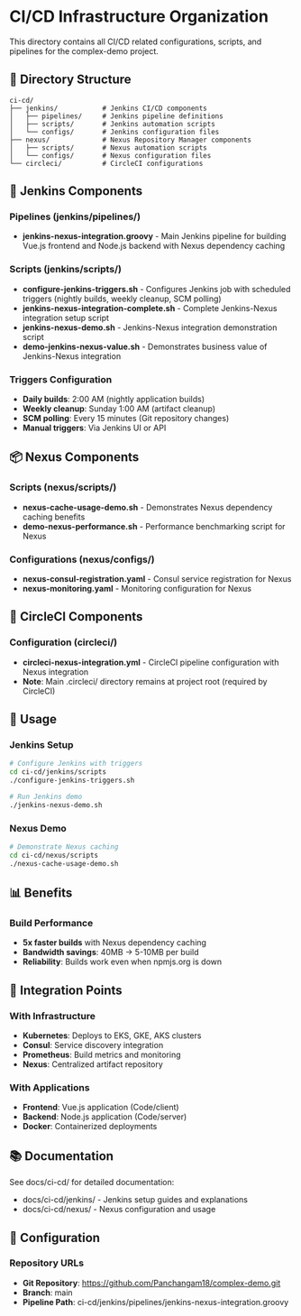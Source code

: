 # CI/CD Infrastructure Organization

This directory contains all CI/CD related configurations, scripts, and pipelines for the complex-demo project.

## 📁 Directory Structure

```
ci-cd/
├── jenkins/           # Jenkins CI/CD components
│   ├── pipelines/     # Jenkins pipeline definitions
│   ├── scripts/       # Jenkins automation scripts
│   └── configs/       # Jenkins configuration files
├── nexus/             # Nexus Repository Manager components
│   ├── scripts/       # Nexus automation scripts
│   └── configs/       # Nexus configuration files
└── circleci/          # CircleCI configurations
```

## 🔧 Jenkins Components

### Pipelines (jenkins/pipelines/)
- **jenkins-nexus-integration.groovy** - Main Jenkins pipeline for building Vue.js frontend and Node.js backend with Nexus dependency caching

### Scripts (jenkins/scripts/)
- **configure-jenkins-triggers.sh** - Configures Jenkins job with scheduled triggers (nightly builds, weekly cleanup, SCM polling)
- **jenkins-nexus-integration-complete.sh** - Complete Jenkins-Nexus integration setup script
- **jenkins-nexus-demo.sh** - Jenkins-Nexus integration demonstration script
- **demo-jenkins-nexus-value.sh** - Demonstrates business value of Jenkins-Nexus integration

### Triggers Configuration
- **Daily builds**: 2:00 AM (nightly application builds)
- **Weekly cleanup**: Sunday 1:00 AM (artifact cleanup)  
- **SCM polling**: Every 15 minutes (Git repository changes)
- **Manual triggers**: Via Jenkins UI or API

## 📦 Nexus Components

### Scripts (nexus/scripts/)
- **nexus-cache-usage-demo.sh** - Demonstrates Nexus dependency caching benefits
- **demo-nexus-performance.sh** - Performance benchmarking script for Nexus

### Configurations (nexus/configs/)
- **nexus-consul-registration.yaml** - Consul service registration for Nexus
- **nexus-monitoring.yaml** - Monitoring configuration for Nexus

## 🔄 CircleCI Components

### Configuration (circleci/)
- **circleci-nexus-integration.yml** - CircleCI pipeline configuration with Nexus integration
- **Note**: Main .circleci/ directory remains at project root (required by CircleCI)

## 🚀 Usage

### Jenkins Setup
```bash
# Configure Jenkins with triggers
cd ci-cd/jenkins/scripts
./configure-jenkins-triggers.sh

# Run Jenkins demo
./jenkins-nexus-demo.sh
```

### Nexus Demo
```bash
# Demonstrate Nexus caching
cd ci-cd/nexus/scripts
./nexus-cache-usage-demo.sh
```

## 📊 Benefits

### Build Performance
- **5x faster builds** with Nexus dependency caching
- **Bandwidth savings**: 40MB → 5-10MB per build
- **Reliability**: Builds work even when npmjs.org is down

## 🔗 Integration Points

### With Infrastructure
- **Kubernetes**: Deploys to EKS, GKE, AKS clusters
- **Consul**: Service discovery integration
- **Prometheus**: Build metrics and monitoring
- **Nexus**: Centralized artifact repository

### With Applications
- **Frontend**: Vue.js application (Code/client)
- **Backend**: Node.js application (Code/server)
- **Docker**: Containerized deployments

## 📚 Documentation

See docs/ci-cd/ for detailed documentation:
- docs/ci-cd/jenkins/ - Jenkins setup guides and explanations
- docs/ci-cd/nexus/ - Nexus configuration and usage

## 🔧 Configuration

### Repository URLs
- **Git Repository**: https://github.com/Panchangam18/complex-demo.git
- **Branch**: main
- **Pipeline Path**: ci-cd/jenkins/pipelines/jenkins-nexus-integration.groovy
